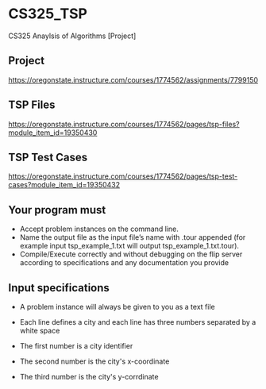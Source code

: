 # CS325_TSP
CS325 Anaylsis of Algorithms [Project]

## Project
https://oregonstate.instructure.com/courses/1774562/assignments/7799150

## TSP Files
https://oregonstate.instructure.com/courses/1774562/pages/tsp-files?module_item_id=19350430

## TSP Test Cases
https://oregonstate.instructure.com/courses/1774562/pages/tsp-test-cases?module_item_id=19350432


## Your program must
- Accept problem instances on the command line.
- Name the output file as the input file’s name with .tour appended (for example input tsp_example_1.txt will output tsp_example_1.txt.tour).
- Compile/Execute correctly and without debugging on the flip server according to specifications and any documentation you provide

## Input specifications
- A problem instance will always be given to you as a text file
- Each line defines a city and each line has three numbers separated by a white space

 - The first number is a city identifier
 - The second number is the city's x-coordinate
 - The third number is the city's y-corrdinate
